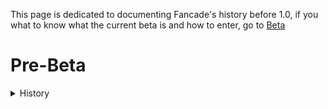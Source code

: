 This page is dedicated to documenting Fancade's history before 1.0, if you what to know what the current beta is and how to enter, go to [Beta](https://www.fancade.com/wiki/Beta.md)

# **Pre-Beta**


<details>
<summary>History</summary>
<br>
This is still a work in progress.
</details>